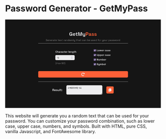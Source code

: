 # Password Generator - GetMyPass

![Screenshot](screenshot.png)

This website will generate you a random text that can be used for your password. You can customize your password combination, such as lower case, upper case, numbers, and symbols.
Built with HTML, pure CSS, vanilla Javascript, and FontAwesome library.
